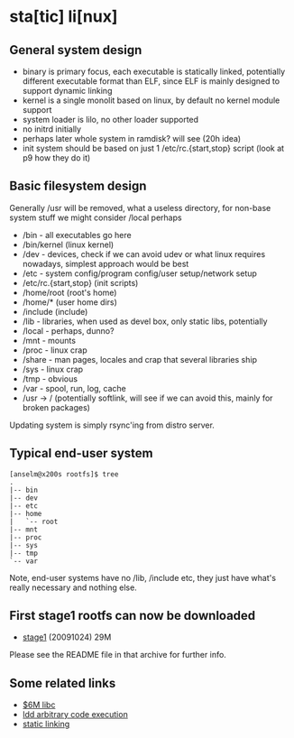 sta[tic] li[nux]
================

General system design
---------------------

* binary is primary focus, each executable is statically linked, potentially different executable format than ELF, since ELF is mainly designed to support dynamic linking
* kernel is a single monolit based on linux, by default no kernel module support
* system loader is lilo, no other loader supported
* no initrd initially
* perhaps later whole system in ramdisk? will see (20h idea)
* init system should be based on just 1 /etc/rc.{start,stop} script (look at p9 how they do it)

Basic filesystem design
-----------------------
Generally /usr will be removed, what a useless directory, for non-base system stuff we might consider /local perhaps

* /bin - all executables go here
* /bin/kernel (linux kernel)
* /dev - devices, check if we can avoid udev or what linux requires nowadays, simplest approach would be best
* /etc - system config/program config/user setup/network setup
* /etc/rc.{start,stop} (init scripts)
* /home/root (root's home)
* /home/* (user home dirs)
* /include (include)
* /lib - libraries, when used as devel box, only static libs, potentially
* /local - perhaps, dunno?
* /mnt - mounts
* /proc - linux crap
* /share - man pages, locales and crap that several libraries ship
* /sys - linux crap
* /tmp - obvious
* /var - spool, run, log, cache
* /usr -> / (potentially softlink, will see if we can avoid this, mainly for broken packages)

Updating system is simply rsync'ing from distro server.

Typical end-user system
-----------------------

	[anselm@x200s rootfs]$ tree
	.
	|-- bin
	|-- dev
	|-- etc
	|-- home
	|   `-- root
	|-- mnt
	|-- proc
	|-- sys
	|-- tmp
	`-- var

Note, end-user systems have no /lib, /include etc, they just have what's really
necessary and nothing else.

First stage1 rootfs can now be downloaded
-----------------------------------------

* [stage1](http://dl.suckless.org/stali/stali.tar.bz2) (20091024) 29M

Please see the README file in that archive for further info.

Some related links
------------------
* [$6M libc](http://codingrelic.geekhold.com/2008/11/six-million-dollar-libc.html)
* [ldd arbitrary code execution](http://www.catonmat.net/blog/ldd-arbitrary-code-execution/)
* [static linking](http://blog.garbe.us/2008/02/08/01_Static_linking/)
